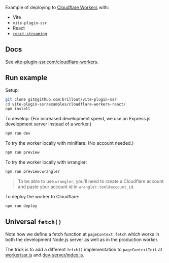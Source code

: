 Example of deploying to [Cloudflare Workers](https://workers.cloudflare.com/) with:
 - Vite
 - `vite-plugin-ssr`
 - React
 - [`react-streaming`](https://github.com/brillout/react-streaming)


## Docs

See [vite-plugin-ssr.com/cloudflare-workers](https://vite-plugin-ssr.com/cloudflare-workers).


## Run example

Setup:
```bash
git clone git@github.com:brillout/vite-plugin-ssr
cd vite-plugin-ssr/examples/cloudflare-workers-react/
npm install
```

To develop: (For increased development speed, we use an Express.js development server instead of a worker.)
```bash
npm run dev
```

To try the worker locally with miniflare: (No account needed.)
```bash
npm run preview
```

To try the worker locally with wrangler:
```bash
npm run preview:wrangler
```

> To be able to use `wrangler`, you'll need to create a Cloudflare account and paste your account id in `wrangler.toml#account_id`.

To deploy the worker to Cloudflare:
```bash
npm run deploy
```


## Universal `fetch()`

Note how we define a fetch function at `pageContext.fetch` which works in both the development Node.js server as well as in the production worker.

The trick is to add a different `fetch()` implementation to `pageContextInit` at [worker/ssr.js](worker/ssr.js) and [dev-server/index.js](dev-server/index.js).
